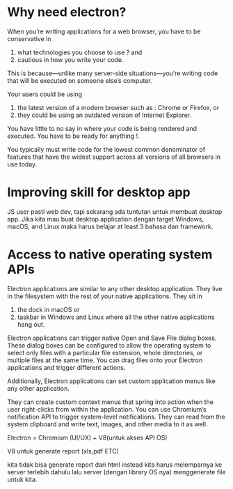 # Why need electron?

When you’re writing applications for a web browser, you have to be conservative in 
1. what technologies you choose to use ? and 
2. cautious in how you write your code. 

This is because—unlike many server-side situations—you’re writing code that will be executed on someone else’s computer.


Your users could be using  
1. the latest version of a modern browser such as : Chrome or Firefox, or 
2. they could be using an outdated version of Internet Explorer. 

You have little to no say in where your code is being rendered and executed. 
You have to be ready for anything !.

You typically must write code for the lowest common denominator of features that have the widest support across all versions of all browsers in use today. 


# Improving skill for desktop app

JS user pasti web dev, tapi sekarang ada tuntutan untuk membuat desktop app.
Jika kita mau buat desktop application dengan target Windows, macOS, and Linux maka harus belajar at least 3 bahasa dan framework.

# Access to native operating system APIs
Electron applications are similar to any other desktop application. They live in the
filesystem with the rest of your native applications. 
They sit in 
1. the dock in macOS or 
2. taskbar in Windows and Linux where all the other native applications hang out. 

Electron applications can trigger native Open and Save File dialog boxes. These dialog boxes can be configured to allow the operating system to select only files with a particular file extension, whole directories, or multiple files at the same time. 
You can drag files onto your Electron applications and trigger different actions.

Additionally, Electron applications can set custom application menus like any other application. 

They can create custom context menus that spring into action when the user right-clicks from within the application. 
You can use Chromium’s notification API to trigger system-level notifications. 
They can read from the system clipboard and write text, images, and other media to it as well.

Electron = Chromium (UI/UX) + V8(untuk akses API OS)

V8 untuk generate report (xls,pdf ETC)

kita tidak bisa generate report dari html 
instead kita harus melemparnya ke server terlebih dahulu
lalu server (dengan library OS nya) menggenerate file untuk kita. 

